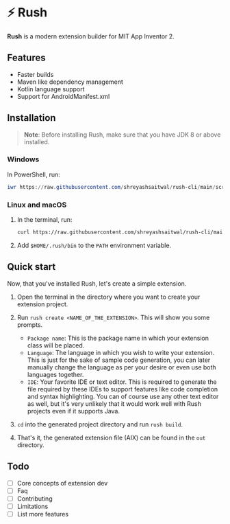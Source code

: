 # ⚡ Rush
**Rush** is a modern extension builder for MIT App Inventor 2.

## Features
* Faster builds
* Maven like dependency management
* Kotlin language support
* Support for AndroidManifest.xml

## Installation
> **Note**: Before installing Rush, make sure that you have JDK 8 or above installed.

### Windows
In PowerShell, run:
```ps1
iwr https://raw.githubusercontent.com/shreyashsaitwal/rush-cli/main/scripts/install/install.ps1 -useb | iex
```

### Linux and macOS
1. In the terminal, run:

    ```sh
    curl https://raw.githubusercontent.com/shreyashsaitwal/rush-cli/main/scripts/install/install.sh -fsSL | sh
    ```

2. Add `$HOME/.rush/bin` to the `PATH` environment variable.

## Quick start
Now, that you've installed Rush, let's create a simple extension.

1. Open the terminal in the directory where you want to create your extension project.

2. Run `rush create <NAME_OF_THE_EXTENSION>`.
This will show you some prompts.
    - `Package name`: This is the package name in which your extension class will be placed.
    - `Language`: The language in which you wish to write your extension. 
    This is just for the sake of sample code generation, you can later manually change the language as per your desire or even use both languages together.
    - `IDE`: Your favorite IDE or text editor.
    This is required to generate the file required by these IDEs to support features like code completion and syntax highlighting.
    You can of course use any other text editor as well, but it's very unlikely that it would work well with Rush projects even if it supports Java.

3. `cd` into the generated project directory and run `rush build`.

4. That's it, the generated extension file (AIX) can be found in the `out` directory.

## Todo
- [ ] Core concepts of extension dev
- [ ] Faq
- [ ] Contributing
- [ ] Limitations
- [ ] List more features
